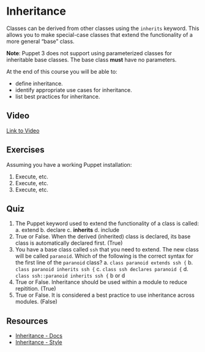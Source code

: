 # Inheritance
Classes can be derived from other classes using the `inherits` keyword. This allows you to make special-case classes that extend the functionality of a more general “base” class.

**Note**: Puppet 3 does not support using parameterized classes for inheritable base classes. The base class **must** have no parameters.

At the end of this course you will be able to:

* define inheritance.
* identify appropriate use cases for inheritance.
* list best practices for inheritance.

## Video ##
[Link to Video](http://linktovideo)

## Exercises ##
Assuming you have a working Puppet installation:

1. Execute, etc.
2. Execute, etc.
3. Execute, etc.

## Quiz ##
1. The Puppet keyword used to extend the functionality of a class is called:
a. extend b. declare c. **inherits** d. include
2. True or False. When the derived (inherited) class is declared, its base class is automatically declared first. (True)
3. You have a base class called `ssh` that you need to extend. The new class will be called `paranoid`. Which of the following is the correct syntax for the first line of the `paranoid` class?
a. `class paranoid extends ssh {`
b. `class paranoid inherits ssh {`
c. `class ssh declares paranoid {`
d. `class ssh::paranoid inherits ssh {`
b or d
4. True or False. Inheritance should be used within a module to reduce repitition. (True)
5. True or False. It is considered a best practice to use inheritance across modules. (False)

## Resources ##
* [Inheritance - Docs](http://docs.puppetlabs.com/puppet/3/reference/lang_classes.html#inheritance)
* [Inheritance - Style](http://docs.puppetlabs.com/guides/style_guide.html#class-inheritance)